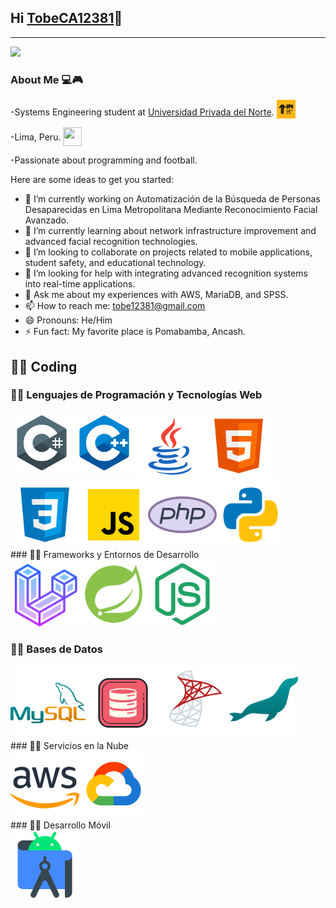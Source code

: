 ## Hi [TobeCA12381][website]👋
---

<img src= "https://media1.tenor.com/m/OyCBoVtkg7YAAAAd/ellen-joe-zzz.gif">

### About Me 💻🎮
-Systems Engineering student at [Universidad Privada del Norte][University]. <img src="ICONS/UPN.png" alt="UPN Icon"  width="30" height="30" style="vertical-align:-5px;">

-Lima, Peru. <img src="https://cdn-icons-png.flaticon.com/512/14009/14009756.png" width="30" height="30" style="vertical-align:-9px;" >

-Passionate about programming and football.

Here are some ideas to get you started:

- 🔭 I’m currently working on Automatización de la Búsqueda de Personas Desaparecidas en Lima Metropolitana Mediante Reconocimiento Facial Avanzado.
- 🌱 I’m currently learning about network infrastructure improvement and advanced facial recognition technologies.
- 👯 I’m looking to collaborate on projects related to mobile applications, student safety, and educational technology.
- 🤔 I’m looking for help with integrating advanced recognition systems into real-time applications.
- 💬 Ask me about my experiences with AWS, MariaDB, and SPSS.
- 📫 How to reach me: tobe12381@gmail.com
- 😄 Pronouns: He/Him
- ⚡ Fun fact: My favorite place is Pomabamba, Ancash.


## 👨‍💻 Coding
<!--[![Anurag's GitHub stats](https://github-readme-stats.vercel.app/api?username=TobeCA12381)](https://github.com/anuraghazra/github-readme-stats)-->

### 👨‍💻 Lenguajes de Programación y Tecnologías Web

<!-- Lenguajes de Programación y Tecnologías Web -->
<div style="overflow: auto;">
    <img align="left" alt="C#" width="100" height="100" src="ICONS/Csharp.png" />
    <img align="left" alt="C++" width="100" height="100" src="ICONS/C++.png" />
    <img align="left" alt="JAVA" width="110" height="110" src="ICONS/JAVA.png" />
    <img align="left" alt="HTML" width="110" height="110" src="ICONS/HTML.png" />
    <img align="left" alt="CSS" width="110" height="110" src="ICONS/CSS.png" />
    <img align="left" alt="JS" width="110" height="110" src="ICONS/JS.png" />
    <img align="left" alt="PHP" width="110" height="110" src="ICONS/PHP.png" />
    <img align="left" alt="PY" width="110" height="110" src="ICONS/PY.png" />
</div>
### 👨‍💻 Frameworks y Entornos de Desarrollo
<!-- Frameworks y Entornos de Desarrollo -->
<div style="overflow: auto;">
    <img align="left" alt="LARAVEL" width="110" height="110" src="ICONS/LARAVEL.png" />
    <img align="left" alt="SPRING" width="110" height="110" src="ICONS/SPRING.png" />
    <img align="left" alt="NODEJS" width="110" height="110" src="ICONS/NODEJS.png" />
</div>

### 👨‍💻 Bases de Datos
<!-- Bases de Datos -->
<div style="overflow: auto;">
    <img align="left" alt="MYSQL" width="120" height="120" src="ICONS/MYSQL.png" />
    <img align="left" alt="ORACLE" width="120" height="120" src="ICONS/ORACLE.png" />
    <img align="left" alt="SQLSERVER" width="110" height="110" src="ICONS/SQLSERVER.png" />
    <img align="left" alt="MARIADB" width="110" height="110" src="ICONS/MARIADB.png" />
</div>
### 👨‍💻 Servicios en la Nube
<!-- Servicios en la Nube -->
<div style="overflow: auto;">
    <img align="left" alt="AWS" width="110" height="110" src="ICONS/AWS.png" />
    <img align="left" alt="GOCLOUD" width="110" height="110" src="ICONS/GOCLOUD.png" />
</div>
### 👨‍💻 Desarrollo Móvil
<!-- Desarrollo Móvil -->
<div style="overflow: auto;">
    <img align="left" alt="ANDROID" width="110" height="110" src="ICONS/ANDROID.png" />
</div>



<!--LINKS-->

[website]: https://github.com/TobeCA12381
[University]:https://www.upn.edu.pe/
